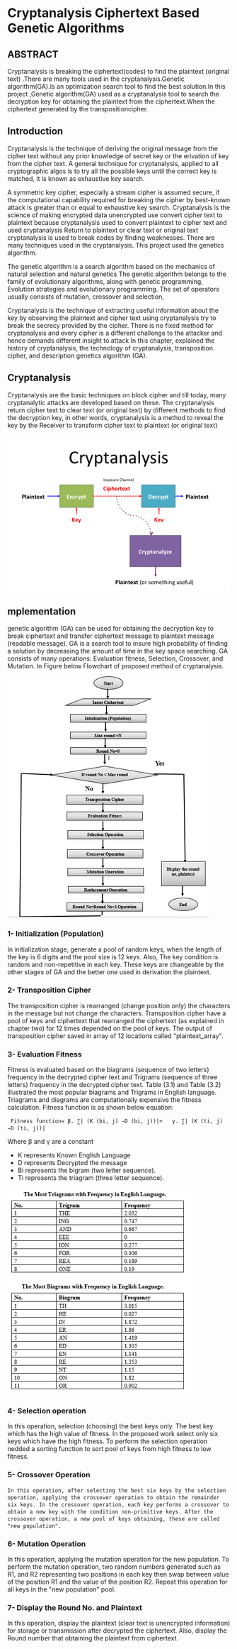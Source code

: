 # Cryptanalysis Ciphertext Based Genetic Algorithms

## ABSTRACT  
Cryptanalysis is breaking the ciphertext(codes) to find the
plaintext (original text) .There are many tools used in the cryptanalysis.Genetic algorithm(GA).Is an optimization search
tool to find the best solution.In this project ,Genetic algorithm(GA) used as a cryptanalysis tool to search the decryption key for obtaining the plaintext from the ciphertext.When the ciphertext generated by the transpositioncipher.

## Introduction
Cryptanalysis is the technique of deriving the original message from the cipher text without any prior knowledge of secret key or the erivation of key from the cipher text. A general technique for cryptanalysis, applied to all cryptographic algos is to try all the possible keys until the correct key is matched, it is known as exhaustive key search. 

A symmetric key cipher, especially a stream cipher is assumed secure, if the computational capability required for breaking the cipher by best-known attack is greater than or equal to exhaustive key search. 
Cryptanalysis is the science of making encrypted data unencrypted use convert cipher text to plaintext because cryptanalysis used to convert plaintext to cipher text and used cryptanalysis Return to plaintext or clear text or original text cryptanalysis is used to break codes by finding weaknesses. There are many techniques used in the cryptanalysis. This project used the genetics algorithm.

The genetic algorithm is a search algorithm based on the mechanics of natural selection and natural genetics The genetic algorithm belongs to the family of evolutionary algorithms, along with genetic programming, Evolution strategies and evolutionary programming. The set of operators usually consists of mutation, crossover and selection,

Cryptanalysis is the technique of extracting useful information about the key by observing the plaintext and cipher text using cryptanalysis   try to break the secrecy provided by the cipher. There is no fixed method for cryptanalysis and every cipher is a different challenge to the attacker and hence demands different insight to attack  In this chapter, explained the history of cryptanalysis, the technology of cryptanalysis, transposition cipher, and description genetics algorithm (GA).

## Cryptanalysis
Cryptanalysis are the basic techniques on block cipher and till today, many cryptanalytic attacks are developed based on these. The cryptanalysis return cipher text to clear text  (or original text) by different methods to find the decryption  key, in other words, cryptanalysis is a method to reveal the key by the Receiver to transform cipher text to plaintext (or original text)

![Cryptanalysis](https://github.com/AbdullahTaher93/TFM/blob/master/images/Cryptanalysis.png)

## mplementation

genetic algorithm (GA) can be used for  obtaining  the decryption key to break ciphertext and transfer ciphertext message to plaintext message (readable message). GA is a search tool to insure high probability of finding a solution by decreasing the amount of time in the key space searching. GA consists of many operations: Evaluation fitness, Selection, Crossover, and Mutation. In Figure below Flowchart of proposed method of cryptanalysis.

![Flowchart](https://github.com/AbdullahTaher93/TFM/blob/master/images/Flowchart.png)


### 1- Initialization (Population)
In initialization stage, generate a pool of random keys, when the length of the key is 6 digits  and the pool size is 12 keys. Also, The key condition is random and non-repetitive in each key. These keys are changeable  by the other stages of GA and the better one used in derivation the plaintext.

### 2- Transposition Cipher
The transposition cipher is rearranged (change position only) the characters in the message but not change the characters. Transposition cipher have a pool of keys and ciphertext  that rearranged the ciphertext (as explained in chapter two) for 12 times depended on the pool of keys. The output of transposition cipher saved in array of 12 locations called "plaintext_array".

### 3- Evaluation Fitness 
Fitness is evaluated based on the biagrams (sequence of two letters) frequency in the decrypted cipher text and Trigrams (sequence of three letters) frequency in the decrypted cipher text. Table (3.1) and Table (3.2) illustrated the most popular biagrams and Trigrams  in English language. Triagrams and diagrams   are   computationally expensive the fitness calculation.  Fitness function is as shown below equation:

     Fitness function= β. ∑| (K (bi, j) −D (bi, j))|+   γ. ∑| (K (ti, j) −D (ti, j))|

Where β and γ are a constant
* K represents Known English Language
* D represents Decrypted the message
* Bi represents the bigram (two letter sequence).
* Ti represents the triagram (three letter sequence).

![TiBi](https://github.com/AbdullahTaher93/TFM/blob/master/images/TIBI.png)


### 4- Selection operation
In this operation, selection (choosing) the best keys only. The best key which has the high value of fitness. In the proposed work select only six keys which have the high fitness.  To perform the selection operation nedded a sorting function to sort pool of keys from high fitness to low fitness.


### 5- Crossover Operation
 	In this operation, after selecting the best six keys by the selection operation, applying the crossover operation to obtain the remainder six keys. In the crossover operation, each key performs a crossover to obtain a new key with the condition non-primitive keys. After the crossover operation, a new pool of keys obtaining, these are called "new population".
     
### 6- Mutation Operation 
In this operation, applying the mutation operation for the new population.  To perform the mutation operation, two random numbers  generated  such as R1, and R2 representing  two positions in each key then swap between value of the position R1 and the value of the position R2.  Repeat this operation for all keys in the "new population" pool.

### 7- Display the Round No. and Plaintext
In this operation, display the plaintext (clear text is unencrypted information) for storage or transmission after decrypted the ciphertext. Also, display the Round number that obtaining the plaintext from ciphertext.

